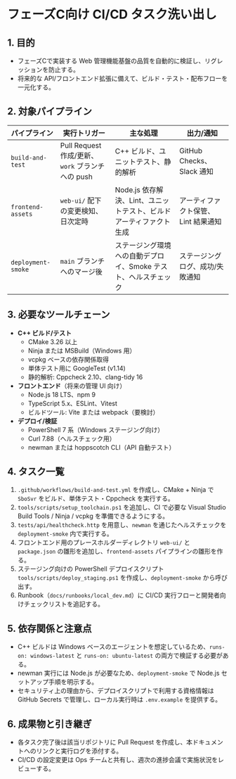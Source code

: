 # フェーズC向け CI/CD タスク洗い出し

## 1. 目的
- フェーズCで実装する Web 管理機能基盤の品質を自動的に検証し、リグレッションを防止する。
- 将来的な API/フロントエンド拡張に備えて、ビルド・テスト・配布フローを一元化する。

## 2. 対象パイプライン
| パイプライン | 実行トリガー | 主な処理 | 出力/通知 |
| --- | --- | --- | --- |
| `build-and-test` | Pull Request 作成/更新、`work` ブランチへの push | C++ ビルド、ユニットテスト、静的解析 | GitHub Checks、Slack 通知 |
| `frontend-assets` | `web-ui/` 配下の変更検知、日次定時 | Node.js 依存解決、Lint、ユニットテスト、ビルドアーティファクト生成 | アーティファクト保管、Lint 結果通知 |
| `deployment-smoke` | `main` ブランチへのマージ後 | ステージング環境への自動デプロイ、Smoke テスト、ヘルスチェック | ステージングログ、成功/失敗通知 |

## 3. 必要なツールチェーン
- **C++ ビルド/テスト**
  - CMake 3.26 以上
  - Ninja または MSBuild（Windows 用）
  - vcpkg ベースの依存関係取得
  - 単体テスト用に GoogleTest (v1.14)
  - 静的解析: Cppcheck 2.10、clang-tidy 16
- **フロントエンド**（将来の管理 UI 向け）
  - Node.js 18 LTS、npm 9
  - TypeScript 5.x、ESLint、Vitest
  - ビルドツール: Vite または webpack（要検討）
- **デプロイ/検証**
  - PowerShell 7 系（Windows ステージング向け）
  - Curl 7.88（ヘルスチェック用）
  - newman または hoppscotch CLI（API 自動テスト）

## 4. タスク一覧
1. `.github/workflows/build-and-test.yml` を作成し、CMake + Ninja で `SboSvr` をビルド、単体テスト・Cppcheck を実行する。
2. `tools/scripts/setup_toolchain.ps1` を追加し、CI で必要な Visual Studio Build Tools / Ninja / vcpkg を準備できるようにする。
3. `tests/api/healthcheck.http` を用意し、`newman` を通じたヘルスチェックを `deployment-smoke` 内で実行する。
4. フロントエンド用のプレースホルダーディレクトリ `web-ui/` と `package.json` の雛形を追加し、`frontend-assets` パイプラインの雛形を作る。
5. ステージング向けの PowerShell デプロイスクリプト `tools/scripts/deploy_staging.ps1` を作成し、`deployment-smoke` から呼び出す。
6. Runbook（`docs/runbooks/local_dev.md`）に CI/CD 実行フローと開発者向けチェックリストを追記する。

## 5. 依存関係と注意点
- C++ ビルドは Windows ベースのエージェントを想定しているため、`runs-on: windows-latest` と `runs-on: ubuntu-latest` の両方で検証する必要がある。
- newman 実行には Node.js が必要なため、`deployment-smoke` で Node.js セットアップ手順を明示する。
- セキュリティ上の理由から、デプロイスクリプトで利用する資格情報は GitHub Secrets で管理し、ローカル実行時は `.env.example` を提供する。

## 6. 成果物と引き継ぎ
- 各タスク完了後は該当リポジトリに Pull Request を作成し、本ドキュメントへのリンクと実行ログを添付する。
- CI/CD の設定変更は Ops チームと共有し、週次の進捗会議で実施状況をレビューする。

